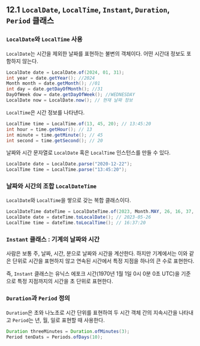 ## 12.1 `LocalDate`, `LocalTime`, `Instant`, `Duration`, `Period` 클래스
### `LocalDate`와 `LocalTime` 사용
`LocalDate`는 시간을 제외한 날짜를 표현하는 불변의 객체이다. 어떤 시간대 정보도 포함하지 않는다.
```Java
LocalDate date = LocalDate.of(2024, 01, 31); 
int year = date.getYear(); //2024
Month month = date.getMonth(); //01
int day = date.getDayOfMonth(); //31
DayOfWeek dow = date.getDayOfWeek(); //WEDNESDAY
LocalDate now = LocalDate.now(); // 현재 날짜 정보
```
`LocalTime`은 시간 정보를 나타낸다.
```Java
LocalTime time = LocalTime.of(13, 45, 20); // 13:45:20
int hour = time.getHour(); // 13
int minute = time.getMinute(); // 45
int second = time.getSecond(); // 20
```
날짜와 시간 문자열로 `LocalDate` 혹은 `LocalTime` 인스턴스를 만들 수 있다.
```Java
LocalDate date = LocalDate.parse("2020-12-22");
LocalTime time = LocalTime.parse("13:45:20");
```
### 날짜와 시간의 조합 `LocalDateTime`
`LocalDate`와 `LocalTime`을 쌓으로 갖는 복합 클래스이다.
```Java
LocalDateTime dateTime = LocalDateTime.of(2023, Month.MAY, 26, 16, 37, 20);
LocalDate date = dateTime.toLocalDate(); // 2023-05-26
LocalTime time = dateTime.toLocalTime(); // 16:37:20
```
### `Instant` 클래스 : 기계의 날짜와 시간
사람은 보통 주, 날짜, 시간, 분으로 날짜와 시간을 계산한다. 하지만 기계에서는 이와 같은 단위로 시간을 표현하지 않고 연속된 시간에서 특정 지점을 하나의 큰 수로 표현한다.

즉, `Instant` 클래스는 유닉스 에포크 시간(1970년 1월 1일 0시 0분 0초 UTC)을 기준으로 특정 지점까지의 시간을 초 단위로 표현한다.
### `Duration`과 `Period` 정의
`Duration`은 초와 나노초로 시간 단위를 표현하여 두 시간 객체 간의 지속시간을 나타내고 `Period`는 년, 월, 일로 표현할 때 사용한다.
```Java
Duration threeMinutes = Duration.ofMinutes(3);
Period tenDats = Periods.ofDays(10);
```
